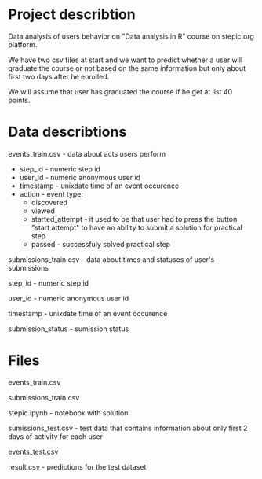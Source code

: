 # Project describtion
Data analysis of users behavior on "Data analysis in R" course on stepic.org platform.

We have two csv files at start  and we want to predict whether a user will graduate the course or not based on the same information but only about first two days after he enrolled. 

We will assume that user has graduated the course if he get at list 40 points.

# Data describtions
events_train.csv - data about acts users perform

* step_id - numeric step id
* user_id - numeric anonymous user id
* timestamp - unixdate time of an event occurence
* action - event type:  
  * discovered
  * viewed
  * started_attempt - it used to be that user had to press the button "start attempt" to have an ability to submit a solution for practical step
  * passed - successfuly solved practical step 

submissions_train.csv - data about times and statuses of user's submissions

  step_id - numeric step id
  
  user_id - numeric anonymous user id
  
  timestamp - unixdate time of an event occurence
  
  submission_status - sumission status

# Files
events_train.csv

submissions_train.csv

stepic.ipynb - notebook with solution

sumissions_test.csv - test data that contains information about only first 2 days of activity for each user

events_test.csv

result.csv - predictions for the test dataset
